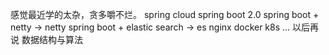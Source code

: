 感觉最近学的太杂，贪多嚼不烂。
spring cloud
spring boot 2.0
spring boot + netty -> netty
spring boot + elastic search -> es
nginx docker k8s ... 以后再说
数据结构与算法


